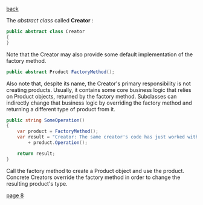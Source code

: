 [back](./page06.md)

The *abstract class* called **Creator** :

```csharp
public abstract class Creator
{ 
}

```


Note that the Creator may also provide some default implementation of the factory method.

```csharp
public abstract Product FactoryMethod();
```

Also note that, despite its name, the Creator's primary responsibility is not creating products. 
Usually, it contains some core business logic that relies on Product objects, returned by the factory method. 
Subclasses can indirectly change that business logic by overriding the factory method and returning a different type of product from it.

```csharp
public string SomeOperation()
{
    var product = FactoryMethod();
    var result = "Creator: The same creator's code has just worked with "
        + product.Operation();

    return result;
}
```

Call the factory method to create a Product object and use the product.
Concrete Creators override the factory method in order to change the resulting product's type.


[page 8](./page08.md)



